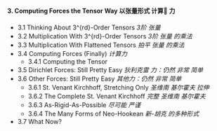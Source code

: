 #### 3. Computing Forces the Tensor Way 以张量形式 计算🧮 力
- 3.1 Thinking About 3^{rd}-Order Tensors _3阶 张量_
- 3.2 Multiplication With 3^{rd}-Order Tensors _3阶 张量 的乘法_
- 3.3 Multiplication With Flattened Tensors _拍平 张量 的乘法_
- 3.4 Computing Forces (Finally) _计算力_
  - 3.4.1 Computing the Tensor
- 3.5 Dirichlet Forces: Still Pretty Easy _狄利克雷 力：仍然 非常 简单_
- 3.6 Other Forces: Still Pretty Easy _其他力：仍然 非常 简单_
  - 3.6.1 St. Venant Kirchhoff, Stretching Only _圣维南 基尔霍夫 拉伸_
  - 3.6.2 The Complete St. Venant Kirchhoff _完整 圣维南 基尔霍夫_
  - 3.6.3 As-Rigid-As-Possible _尽可能 严谨_
  - 3.6.4 The Many Forms of Neo-Hookean _新-胡克 的多种形式_
- 3.7 What Now?
